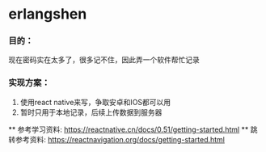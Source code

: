 # erlangshen
### 目的：
现在密码实在太多了，很多记不住，因此弄一个软件帮忙记录

### 实现方案：
1. 使用react native来写，争取安卓和IOS都可以用
2. 暂时只用于本地记录，后续上传数据到服务器

** 参考学习资料: https://reactnative.cn/docs/0.51/getting-started.html
** 跳转参考资料: https://reactnavigation.org/docs/getting-started.html

